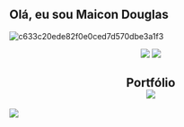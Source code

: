 ## Olá, eu sou Maicon Douglas 



<div>

 ![c633c20ede82f0e0ced7d570dbe3a1f3](https://user-images.githubusercontent.com/70382532/138322189-2db8df52-9dcb-40a0-88a8-c365466bd33d.gif)

 
</div>
<div align="center"> 
  <a href = "mailto:maaicondgl@outlook.com" target="_blank"><img src="https://img.shields.io/badge/-Outlook-%23333?style=for-the-badge&logo=gmail&logoColor=white" target="_blank"></a>
  <a href="https://www.linkedin.com/in/maicon-douglas-a259a4215/" target="_blank"><img src="https://img.shields.io/badge/-LinkedIn-%230077B5?style=for-the-badge&logo=linkedin&logoColor=white" target="_blank"></a> 
  </div>
  <div align="center">
    <h2>Portfólio 
      <br> 
      <a href = "https://maaicondgl.github.io/PortfolioMaiconDouglas/" target="_blank"><img src="https://img.shields.io/badge/GitHub-100000?style=for-the-badge&logo=github&logoColor=white" target="_blank"></a>
  
  </div>

 

  
  <div>
    <img  src="https://raw.githubusercontent.com/maaicondgl/maaicondgl/9aecc51812cbcb891f7f66e71a673cd55968923c/github-contribution-grid-snake.svg" />
<!--     ![Snake animation](https://github.com/maaicondgl/maaicondgl/blob/output/github-contribution-grid-snake.svg) -->
    
  </div>
